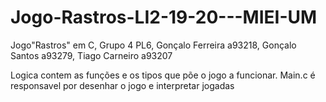 # Jogo-Rastros-LI2-19-20---MIEI-UM
Jogo"Rastros" em C, Grupo 4 PL6, Gonçalo Ferreira a93218, Gonçalo Santos a93279, Tiago Carneiro a93207

Logica contem as funções e os tipos que põe o jogo a funcionar.
Main.c é responsavel por desenhar o jogo e interpretar jogadas
